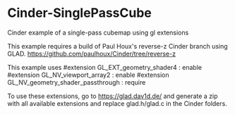 # Cinder-SinglePassCube
Cinder example of a single-pass cubemap using gl extensions

This example requires a build of Paul Houx's reverse-z Cinder branch using GLAD.
https://github.com/paulhoux/Cinder/tree/reverse-z

This example uses #extension GL_EXT_geometry_shader4 : enable #extension GL_NV_viewport_array2 : enable #extension GL_NV_geometry_shader_passthrough : require

To use these extensions, go to https://glad.dav1d.de/ and generate a zip with all available extensions and replace glad.h/glad.c in the Cinder folders.
